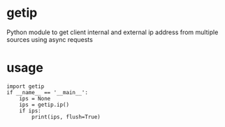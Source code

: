 # getip
Python module to get client internal and external ip address from multiple sources using async requests

# usage
    import getip
    if __name__ == '__main__':
        ips = None
        ips = getip.ip()
        if ips:
            print(ips, flush=True)
